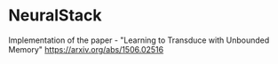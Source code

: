 # NeuralStack

Implementation of the paper - "Learning to Transduce with Unbounded Memory"
https://arxiv.org/abs/1506.02516
